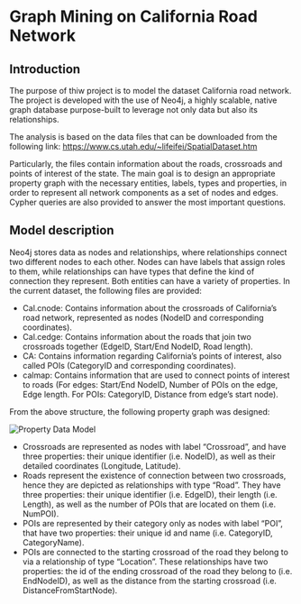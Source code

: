 # Graph Mining on California Road Network

## Introduction 
The purpose of thiw project is to model the dataset California road network. The project is developed with the use of Neo4j, a highly scalable, native graph database purpose-built to leverage not only data but also its relationships. 

The analysis is based on the data files that can be downloaded from the following link:
https://www.cs.utah.edu/~lifeifei/SpatialDataset.htm 
 
Particularly, the files contain information about the roads, crossroads and points of interest of the state. The main goal is to design an appropriate property graph with the necessary entities, labels, types and properties, in order to represent all network components as a set of nodes and edges. Cypher queries are also provided to answer the most important questions.

## Model description 
Neo4j stores data as nodes and relationships, where relationships connect two different nodes to each other. Nodes can have labels that assign roles to them, while relationships can have types that define the kind of connection they represent. Both entities can have a variety of properties.
In the current dataset, the following files are provided:

- Cal.cnode: Contains information about the crossroads of California’s road network, represented as nodes (NodeID and corresponding coordinates).
- Cal.cedge: Contains information about the roads that join two crossroads together (EdgeID, Start/End NodeID, Road length).
- CA: Contains information regarding California’s points of interest, also called POIs (CategoryID and corresponding coordinates).
- calmap: Contains information that are used to connect points of interest to roads (For edges: Start/End NodeID, Number of POIs on the edge, Edge length. For POIs: CategoryID, Distance from edge’s start node).

From the above structure, the following property graph was designed:

![Property Data Model](images/PropertyDataModel.png)

- Crossroads are represented as nodes with label “Crossroad”, and have three properties: their unique identifier (i.e. NodeID), as well as their detailed coordinates (Longitude, Latitude).
- Roads represent the existence of connection between two crossroads, hence they are depicted as relationships with type “Road”. They have three properties: their unique identifier (i.e. EdgeID), their length (i.e. Length), as well as the number of POIs that are located on them (i.e. NumPOI).
- POIs are represented by their category only as nodes with label “POI”, that have two properties: their unique id and name (i.e. CategoryID, CategoryName).
- POIs are connected to the starting crossroad of the road they belong to via a relationship of type “Location”. These relationships have two properties: the id of the ending crossroad of the road they belong to (i.e. EndNodeID), as well as the distance from the starting crossroad (i.e. DistanceFromStartNode).


